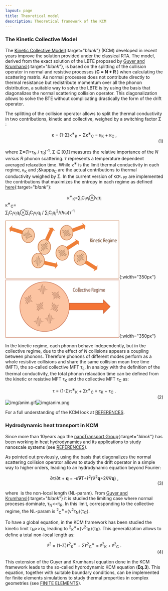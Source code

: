 ```yaml
---
layout: page
title: Theoretical model 
description: Theoretical framework of the KCM 
---
```


### The Kinetic Collective Model

The [Kinetic Collective Model](http://aip.scitation.org/doi/10.1063/1.4871672){:target="_blank_"} (KCM) developed in recent years improve the solution provided under the classical RTA.
The model, derived from the exact solution of the LBTE proposed by [Guyer and Krumhansl](https://journals.aps.org/pr/abstract/10.1103/PhysRev.148.766){:target="_blank_"},
is based on the splitting of the collision operator in normal and resistive processes (<b>C = N + R </b>) when calculating the scattering matrix.
As normal processes does not contribute directly to thermal resistance but redistribute momentum over all the phonon distribution,
a suitable way to solve the LBTE is by using the basis that diagonalizes the normal scattering collision operator.
This diagonalization allows to solve the BTE without complicating drastically the form of the drift operator.

The splitting of the collision operator allows to split the thermal conductivity in two contributions, kinetic and collective, 
weighed by a switching factor &Sigma; :

<center>&kappa; = (1-&Sigma;)&kappa;<sup>&lowast;</sup><sub>K</sub> + &Sigma;&kappa;<sup>&lowast;</sup><sub>C</sub> = &kappa;<sub>K</sub> + &kappa;<sub>C</sub> ,</center><div align="right">(1)</div> 

where &Sigma;=(1+<math>&langle;</math>&tau;<sub>N</sub><math>&rangle;</math> / <math>&langle;</math>&tau;<sub>R</sub><math>&rangle;</math>)<sup>-1</sup>. &Sigma; &isin; [0,1] measures the relative importance of the <i>N versus R</i> phonon scattering. <math>&langle;</math>&tau;<math>&rangle;</math> represents a temperature dependent averaged relaxation time. While &kappa;<sup>&lowast;</sup> is the limit thermal conductivity in each regime, &kappa;<sub>K</sub> and ;&kappa<sub>C</sub> are the actual contributions to thermal conductivity weighed by &Sigma;. In the current version of `KCM.py` are implemented the contributions that maximizes the entropy in each regime as defined [here](https://doi.org/10.1063%2F1.4871672){:target="_blank_"}:

<center>&kappa;<sup>&lowast;</sup><sub>K</sub>=&sum;<sub>i</sub>C<sub>i</sub>v<sub>i</sub>&otimes;v<sub>i</sub>&tau;<sub>i</sub></center>


<div class="eq-c">
&kappa;<sup>&lowast;</sup><sub>C</sub>=
<div class="fraction">
<span class="fup"> &sum;<sub>i</sub>C<sub>i</sub>v<sub>i</sub>q<sub>i</sub>&otimes;&sum;<sub>i</sub>C<sub>i</sub>v<sub>i</sub>q<sub>i</sub></span>
<span class="bar">/</span>
<span class="fdn">&sum;<sub>i</sub>C<sub>i</sub>q<sub>i</sub><sup>2</sup>/(&#8463;&omega;)&tau;<sup>-1</sup></span>
</div>
</div>


![figkin](img/kinetic_regime.png){:width="350px"} ![figcol](img/collective.png){:width="350px"}

In the kinetic regime, each phonon behave independently, but in the collective regime, due to the effect
of <i>N</i> collisions appears a coupling between phonons. Therefore phonons of different modes perform as a whole
resistive collisions and share the same collision mean free time (MFT), the so-called collective MFT &tau;<sub>c</sub>.
In analogy with the definition of the thermal conductivity, the total phonon relaxation time can be defined from the
kinetic or resistive MFT &tau;<sub>K</sub> and the collective MFT &tau;<sub>C</sub> as:

<center>&tau; = (1-&Sigma;)&tau;<sup>&lowast;</sup><sub>K</sub> + &Sigma;&tau;<sup>&lowast;</sup><sub>C</sub> = &tau;<sub>K</sub> + &tau;<sub>C</sub> .</center> <div align="right">(2)</div>
<img class="ipsImage" src="https://physta.github.io/img/anim.gif" alt="img/anim.gif" width="350px" height="auto"><img class="ipsImage" src="https://physta.github.io/img/anim.png" alt="img/anim.png" width="350px" height="auto">

For a full understanding of the KCM look at [REFERENCES](https://physta.github.io/articles/).

### Hydrodynamic heat transport in KCM 

Since more than 10years ago the [nanoTransport Group](http://grupsderecerca.uab.cat/nanotransport/en){:target="_blank_"} has been working in heat hydrodynamics and
its applications to study nanoscale systems (see [REFERENCES](https://physta.github.io/articles/)).

As pointed out previously, using the basis that diagonalizes the normal scattering collision operator 
allows to study the drift operator in a simple way to higher orders, leading to an hydrodynamic equation beyond Fourier:

<center> &part;&tau;/&part;t + <b>q</b>
 = -&kappa;<b>&nabla;</b>T+&ell;<sup>2</sup>(&nabla;<sup>2</sup><b>q</b>+2&nabla;&nabla;<b>q</b>) ,</center><div align="right">(3)</div>

where <math>&ell;</math> is the non-local length (NL-param). From [Guyer and Krumhansl](https://journals.aps.org/pr/abstract/10.1103/PhysRev.148.766){:target="_blank_"} it is studied
the limiting case where normal proceses dominate,  &tau;<sub>N</sub><<&tau;<sub>R</sub>. In this limit, corresponding
to the collective regime, the NL-param is <math>&ell;<sup>2</sup><sub>C</sub><sup>&lowast;</sup>=&langle;v<sup>2</sup>&tau;<sub>N</sub>&rangle;&langle;&tau;<sub>C</sub>&rangle;</math>.

To have a global equation, in the KCM framework has been studied the kinetic limit &tau;<sub>N</sub>>>&tau;<sub>R</sub>,
leading to <math>&ell;<sup>2</sup><sub>K</sub><sup>&lowast;</sup>=&langle;v<sup>2</sup>&tau;<sub>R</sub>&rangle;&langle;&tau;<sub>R</sub>&rangle;</math>. This generalization allows to define a total non-local length as:

<center>&ell;<sup>2</sup> = (1-&Sigma;)&ell;<sup>2</sup><sub>K</sub><sup>&lowast;</sup> + &Sigma;&ell;<sup>2</sup><sub>C</sub><sup>&lowast;</sup> = &ell;<sup>2</sup><sub>K</sub> + &ell;<sup>2</sup><sub>C</sub> .</center><div align="right">(4)</div>

This extension of the Guyer and Krumhansl equation done in the KCM framework leads to the so-called hydrodynamic KCM equation (<b>Eq.3</b>).
This equation, together with suitable boundary conditions, can be implemented for finite elements simulations to study thermal 
properties in complex geometries (see [FINITE ELEMENTS](https://physta.github.io/finite_elements/)).
